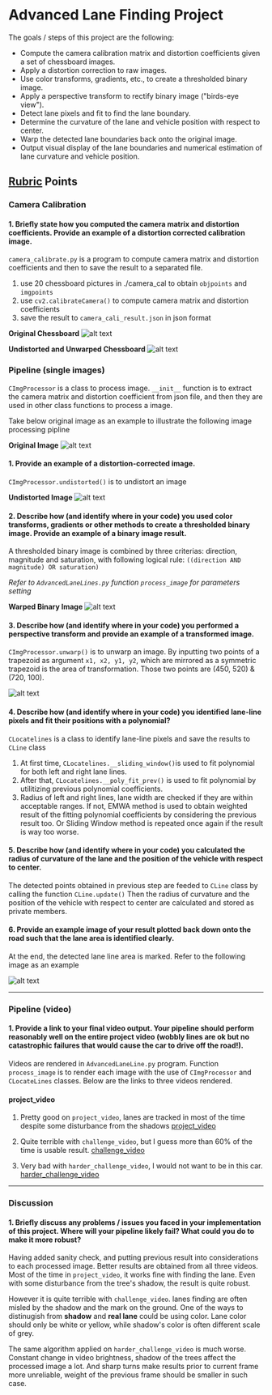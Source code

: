 # Advanced Lane Finding Project

The goals / steps of this project are the following:

* Compute the camera calibration matrix and distortion coefficients given a set of chessboard images.
* Apply a distortion correction to raw images.
* Use color transforms, gradients, etc., to create a thresholded binary image.
* Apply a perspective transform to rectify binary image ("birds-eye view").
* Detect lane pixels and fit to find the lane boundary.
* Determine the curvature of the lane and vehicle position with respect to center.
* Warp the detected lane boundaries back onto the original image.
* Output visual display of the lane boundaries and numerical estimation of lane curvature and vehicle position.

[//]: # (Image References)

[image1]: ./camera_cal/calibration1.jpg "Undistorted Chessboard"
[image2]: ./output_images/calibrated_chessboard.jpg "Calibrated Chessboard"
[image3]: ./output_images/original.jpg "Original"
[image4]: ./output_images/undistorted.jpg "Undistorted"
[image5]: ./output_images/warped_binary.jpg "Warped Binary Example"
[image6]: ./output_images/unwarped_binary.jpg "Unwarped Binary Example"
[image7]: ./output_images/final_result.png "Final Result"

[video1]: ./output_images/project_video.mp4 "Project Video"
[video2]: ./output_images/challenge_video.mp4 "Challenge Video"
[video3]: ./output_images/harder_challenge_video.mp4 "Harder Challenge Video"

## [Rubric](https://review.udacity.com/#!/rubrics/571/view) Points

### Camera Calibration

#### 1. Briefly state how you computed the camera matrix and distortion coefficients. Provide an example of a distortion corrected calibration image.

`camera_calibrate.py` is a program to compute camera matrix and distortion coefficients and then to save the result to a separated file.
1. use 20 chessboard pictures in ./camera_cal to obtain `objpoints` and `imgpoints`
2. use `cv2.calibrateCamera()` to compute camera matrix and distortion coefficients
3. save the result to `camera_cali_result.json` in json format

**Original Chessboard**
![alt text][image1]

**Undistorted and Unwarped Chessboard**
![alt text][image2]

### Pipeline (single images)

`CImgProcessor` is a class to process image. 
`__init__` function is to extract the camera matrix and distortion coefficient from json file, and then they are used in other class functions to process a image.

Take below original image as an example to illustrate the following image processing pipline

**Original Image**
![alt text][image3]

#### 1. Provide an example of a distortion-corrected image.

`CImgProcessor.undistorted()` is to undistort an image

**Undistorted Image**
![alt text][image4]

#### 2. Describe how (and identify where in your code) you used color transforms, gradients or other methods to create a thresholded binary image.  Provide an example of a binary image result.

A thresholded binary image is combined by three criterias: direction, magnitude and saturation, with following logical rule:
`((direction AND magnitude) OR saturation)`

*Refer to `AdvancedLaneLines.py` function `process_image` for parameters setting*

**Warped Binary Image**
![alt text][image5]

#### 3. Describe how (and identify where in your code) you performed a perspective transform and provide an example of a transformed image.

`CImgProcessor.unwarp()` is to unwarp an image.
By inputting two points of a trapezoid as argument `x1, x2, y1, y2`, which are mirrored as a symmetric trapezoid is the area of transformation.
Those two points are (450, 520) & (720, 100).

![alt text][image6]

#### 4. Describe how (and identify where in your code) you identified lane-line pixels and fit their positions with a polynomial?

`CLocatelines` is a class to identify lane-line pixels and save the results to `CLine` class
1. At first time, `CLocatelines.__sliding_window()`is used to fit polynomial for both left and right lane lines.
2. After that, `CLocatelines.__poly_fit_prev()` is used to fit polynomial by utilitizing previous polynomial coefficients.
3. Radius of left and right lines, lane width are checked if they are within acceptable ranges. If not, EMWA method is used to obtain weighted result of the fitting polynomial coefficients by considering the previous result too. Or Sliding Window method is repeated once again if the result is way too worse.

#### 5. Describe how (and identify where in your code) you calculated the radius of curvature of the lane and the position of the vehicle with respect to center.

The detected points obtained in previous step are feeded to `CLine` class by calling the function `CLine.update()`
Then the radius of curvature and the position of the vehicle with respect to center are calculated and stored as private members.

#### 6. Provide an example image of your result plotted back down onto the road such that the lane area is identified clearly.

At the end, the detected lane line area is marked. Refer to the following image as an example

![alt text][image7]

---

### Pipeline (video)

#### 1. Provide a link to your final video output. Your pipeline should perform reasonably well on the entire project video (wobbly lines are ok but no catastrophic failures that would cause the car to drive off the road!).

Videos are rendered in `AdvancedLaneLine.py` program. Function `process_image` is to render each image with the use of `CImgProcessor` and `CLocateLines` classes.
Below are the links to three videos rendered.

#### project_video
1. Pretty good on `project_video`, lanes are tracked in most of the time despite some disturbance from the shadows
[project_video][video1]

2. Quite terrible with `challenge_video`, but I guess more than 60% of the time is usable result.
[challenge_video][video2]

3. Very bad with `harder_challenge_video`, I would not want to be in this car.
[harder_challenge_video][video3]

---

### Discussion

#### 1. Briefly discuss any problems / issues you faced in your implementation of this project. Where will your pipeline likely fail? What could you do to make it more robust?

Having added sanity check, and putting previous result into considerations to each processed image. Better results are obtained from all three videos. Most of the time in `project_video`, it works fine with finding the lane. Even with some disturbance from the tree's shadow, the result is quite robust.

However it is quite terrible with `challenge_video`. lanes finding are often misled by the shadow and the mark on the ground. One of the ways to distinugish from **shadow** and **real lane** could be using color. Lane color should only be white or yellow, while shadow's color is often different scale of grey.

The same algorithm applied on `harder_challenge_video` is much worse. Constant change in video brightness, shadow of the trees affect the processed image a lot. And sharp turns make results prior to current frame more unreliable, weight of the previous frame should be smaller in such case.
